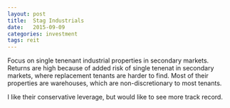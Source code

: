 ```yaml
---
layout: post
title:  Stag Industrials
date:   2015-09-09
categories: investment
tags: reit
---
```


Focus on single tenenant industrial properties in secondary markets. Returns are high because of added risk of single tenenat in secondary markets, where replacement tenants are harder to find. Most of their properties are warehouses, which are non-discretionary to most tenants. 

I like their conservative leverage, but would like to see more track record.
 

